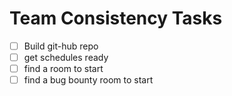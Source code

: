 # Team Consistency Tasks

- [ ]  Build git-hub repo
- [ ]  get schedules ready
- [ ]  find a room to start
- [ ]  find a bug bounty room to start